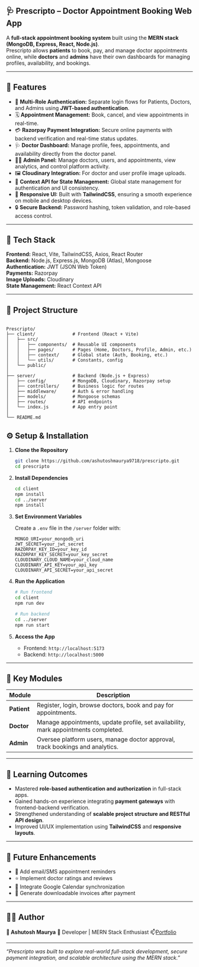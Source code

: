 
## 🩺 Prescripto – Doctor Appointment Booking Web App

A **full-stack appointment booking system** built using the **MERN stack (MongoDB, Express, React, Node.js)**.  
Prescripto allows **patients** to book, pay, and manage doctor appointments online, while **doctors** and **admins** have their own dashboards for managing profiles, availability, and bookings.  

---

## 🚀 Features

- 👥 **Multi-Role Authentication:** Separate login flows for Patients, Doctors, and Admins using **JWT-based authentication**.  
- 🗓️ **Appointment Management:** Book, cancel, and view appointments in real-time.  
- 💳 **Razorpay Payment Integration:** Secure online payments with backend verification and real-time status updates.  
- 🩺 **Doctor Dashboard:** Manage profile, fees, appointments, and availability directly from the doctor panel.  
- 🧑‍💻 **Admin Panel:** Manage doctors, users, and appointments, view analytics, and control platform activity.  
- 🖼️ **Cloudinary Integration:** For doctor and user profile image uploads.  
- 💾 **Context API for State Management:** Global state management for authentication and UI consistency.  
- 📱 **Responsive UI:** Built with **TailwindCSS**, ensuring a smooth experience on mobile and desktop devices.  
- 🔒 **Secure Backend:** Password hashing, token validation, and role-based access control.

---

## 🧰 Tech Stack

**Frontend:** React, Vite, TailwindCSS, Axios, React Router  
**Backend:** Node.js, Express.js, MongoDB (Atlas), Mongoose  
**Authentication:** JWT (JSON Web Token)  
**Payments:** Razorpay  
**Image Uploads:** Cloudinary  
**State Management:** React Context API  

---

## 🧭 Project Structure

```

Prescripto/
├── client/              # Frontend (React + Vite)
│   ├── src/
│   │   ├── components/  # Reusable UI components
│   │   ├── pages/       # Pages (Home, Doctors, Profile, Admin, etc.)
│   │   ├── context/     # Global state (Auth, Booking, etc.)
│   │   └── utils/       # Constants, config
│   └── public/
│
├── server/              # Backend (Node.js + Express)
│   ├── config/          # MongoDB, Cloudinary, Razorpay setup
│   ├── controllers/     # Business logic for routes
│   ├── middleware/      # Auth & error handling
│   ├── models/          # Mongoose schemas
│   ├── routes/          # API endpoints
│   └── index.js         # App entry point
│
└── README.md

````

## ⚙️ Setup & Installation

1. **Clone the Repository**
   ```bash
   git clone https://github.com/ashutoshmaurya9718/prescripto.git
   cd prescripto


2. **Install Dependencies**

   ```bash
   cd client
   npm install
   cd ../server
   npm install
   ```

3. **Set Environment Variables**

   Create a `.env` file in the `/server` folder with:

   ```env
   MONGO_URI=your_mongodb_uri
   JWT_SECRET=your_jwt_secret
   RAZORPAY_KEY_ID=your_key_id
   RAZORPAY_KEY_SECRET=your_key_secret
   CLOUDINARY_CLOUD_NAME=your_cloud_name
   CLOUDINARY_API_KEY=your_api_key
   CLOUDINARY_API_SECRET=your_api_secret
   ```

4. **Run the Application**

   ```bash
   # Run frontend
   cd client
   npm run dev

   # Run backend
   cd ../server
   npm run start
   ```

5. **Access the App**

   * Frontend: `http://localhost:5173`
   * Backend: `http://localhost:5000`

---

## 🧩 Key Modules

| Module      | Description                                                                         |
| ----------- | ----------------------------------------------------------------------------------- |
| **Patient** | Register, login, browse doctors, book and pay for appointments.                     |
| **Doctor**  | Manage appointments, update profile, set availability, mark appointments completed. |
| **Admin**   | Oversee platform users, manage doctor approval, track bookings and analytics.       |

---

## 🎯 Learning Outcomes

* Mastered **role-based authentication and authorization** in full-stack apps.
* Gained hands-on experience integrating **payment gateways** with frontend-backend verification.
* Strengthened understanding of **scalable project structure and RESTful API design**.
* Improved UI/UX implementation using **TailwindCSS** and **responsive layouts**.

---

## 🧠 Future Enhancements

* 📅 Add email/SMS appointment reminders
* ⭐ Implement doctor ratings and reviews
* 📆 Integrate Google Calendar synchronization
* 🧾 Generate downloadable invoices after payment

---

## 🧑‍💻 Author

**👋 Ashutosh Maurya**
💼 Developer | MERN Stack Enthusiast
📫[Portfolio](https://ashutoshmaurya.site)

---

*“Prescripto was built to explore real-world full-stack development, secure payment integration, and scalable architecture using the MERN stack.”*

